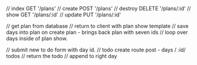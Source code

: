 
// index GET '/plans'
// create POST '/plans'
// destroy DELETE '/plans/:id'
// show GET '/plans/:id'
// update PUT '/plans/:id'



// get plan from database
// return to client with plan show template
  // save days into plan on create plan - brings back plan with seven ids
  // loop over days inside of plan show.

// submit new to do form with day id.
// todo create route post - days / :id/ todos
// return the todo
// append to right day

